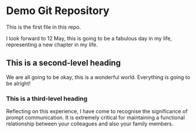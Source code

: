 # Demo Git Repository 

This is the first file in this repo. 

I look forward to 12 May, this is going to be a fabulous day in my life, representing a new chapter in my life. 

## This is a second-level heading 

We are all going to be okay, this is a wonderful world. Everything is going to be alright!

### This is a third-level heading 
Reflecting on this experience, I have come to recognise the significance of prompt communication. It is extremely critical for maintaining a functional relationship between your colleagues and also your family members. 

